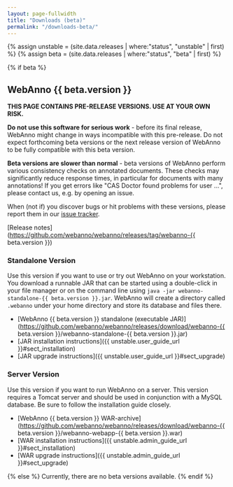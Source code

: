 ```yaml
---
layout: page-fullwidth
title: "Downloads (beta)"
permalink: "/downloads-beta/"
---
```


{% assign unstable = (site.data.releases | where:"status", "unstable" | first) %}
{% assign beta = (site.data.releases | where:"status", "beta" | first) %}

{% if beta %}
## WebAnno {{ beta.version }}

**THIS PAGE CONTAINS PRE-RELEASE VERSIONS. USE AT YOUR OWN RISK.**

**Do not use this software for serious work** - before its final release, WebAnno might change in
ways incompatible with this pre-release. Do not expect forthcoming beta versions or the next release
version of WebAnno to be fully compatible with this beta version.

**Beta versions are slower than normal** - beta versions of WebAnno perform various consistency
checks on annotated documents. These checks may significantly reduce response times, in particular
for documents with many annotations! If you get errors like "CAS Doctor found problems for user 
...", please contact us, e.g. by opening an issue.

When (not if) you discover bugs or hit problems with these versions, please report them in our [issue tracker](http://github.com/webanno/webanno/issues).

[Release notes](https://github.com/webanno/webanno/releases/tag/webanno-{{ beta.version }})

### Standalone Version

Use this version if you want to use or try out WebAnno on your workstation. You download a runnable
JAR that can be started using a double-click in your file manager or on the command line using
`java -jar webanno-standalone-{{ beta.version }}.jar`. WebAnno will create a directory called
`.webanno` under your home directory and store its database and files there.

* [WebAnno {{ beta.version }} standalone (executable JAR)](https://github.com/webanno/webanno/releases/download/webanno-{{ beta.version }}/webanno-standalone-{{ beta.version }}.jar) <github-downloads user='webanno' repo='webanno' tag='webanno-{{ beta.version }}' asset='webanno-standalone-{{ beta.version }}.jar' ></github-downloads>
* [JAR installation instructions]({{ unstable.user_guide_url }}#sect_installation)
* [JAR upgrade instructions]({{ unstable.user_guide_url }}#sect_upgrade) 



### Server Version

Use this version if you want to run WebAnno on a server. This version requires a Tomcat server and
should be used in conjunction with a MySQL database. Be sure to follow the installation guide
closely.

* [WebAnno {{ beta.version }} WAR-archive](https://github.com/webanno/webanno/releases/download/webanno-{{ beta.version }}/webanno-webapp-{{ beta.version }}.war) <github-downloads user='webanno' repo='webanno' tag='webanno-{{ beta.version }}' asset='webanno-webapp-{{ beta.version }}.war' ></github-downloads>
* [WAR installation instructions]({{ unstable.admin_guide_url }}#sect_installation)
* [WAR upgrade instructions]({{ unstable.admin_guide_url }}#sect_upgrade)

{% else %}
Currently, there are no beta versions available.
{% endif %}
